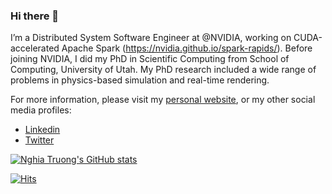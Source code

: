 ### Hi there 👋

I’m a Distributed System Software Engineer at @NVIDIA, working on CUDA-accelerated Apache Spark (https://nvidia.github.io/spark-rapids/). Before joining NVIDIA, I did my PhD in Scientific Computing from School of Computing, University of Utah. My PhD research included a wide range of problems in physics-based simulation and real-time rendering.

For more information, please visit my [personal website](https://ttnghia.github.io/), or my other social media profiles:
 * [Linkedin](https://www.linkedin.com/in/nghia-trong-truong/)
 * [Twitter](https://twitter.com/nghiatruong_vn)

[![Nghia Truong's GitHub stats](https://github-readme-stats.vercel.app/api?username=ttnghia&count_private=true&show_icons=true&theme=vue&hide=contribs)](https://github.com/anuraghazra/github-readme-stats)

[![Hits](https://hits.seeyoufarm.com/api/count/incr/badge.svg?url=https%3A%2F%2Fgithub.com%2Fttnghia&count_bg=%2379C83D&title_bg=%23555555&icon=&icon_color=%23E7E7E7&title=Hits&edge_flat=false)](https://hits.seeyoufarm.com)

<!---
![Hits](https://hitcounter.pythonanywhere.com/count/tag.svg?url=https%3A%2F%2Fgithub.com%2Fttnghia)
-->
